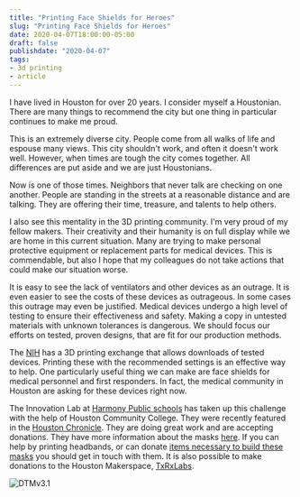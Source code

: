 ```yaml
---
title: "Printing Face Shields for Heroes"
slug: "Printing Face Shields for Heroes"
date: 2020-04-07T18:00:00-05:00
draft: false
publishdate: "2020-04-07"
tags:
- 3d printing
- article
---
```


I have lived in Houston for over 20 years. I consider myself a Houstonian. There are many things to recommend the city but one thing in particular continues to make me proud.

This is an extremely diverse city. People come from all walks of life and espouse many views. This city shouldn't work, and often it doesn't work well. However, when times are tough the city comes together. All differences are put aside and we are just Houstonians.  

Now is one of those times. Neighbors that never talk are checking on one another. People are standing in the streets at a reasonable distance and are talking. They are offering their time, treasure, and talents to help others.

I also see this mentality in the 3D printing community. I'm very proud of my fellow makers. Their creativity and their humanity is on full display while we are home in this current situation. Many are trying to make personal protective equipment or replacement parts for medical devices. This is commendable, but also I hope that my colleagues do not take actions that could make our situation worse.

It is easy to see the lack of ventilators and other devices as an outrage. It is even easier to see the costs of these devices as outrageous. In some cases this outrage may even be justified. Medical devices undergo a high level of testing to ensure their effectiveness and safety. Making a copy in untested materials with unknown tolerances is dangerous. We should focus our efforts on tested, proven designs, that are fit for our production methods.

The [NIH][2] has a 3D printing exchange that allows downloads of tested devices. Printing these with the recommended settings is an effective way to help. One particularly useful thing we can make are face shields for medical personnel and first responders. In fact, the medical community in Houston are asking for these devices right now.

The Innovation Lab at [Harmony Public schools][5] has taken up this challenge with the help of Houston Community College. They were recently featured in the [Houston Chronicle][4]. They are doing great work and are accepting donations. They have more information about the masks [here][1]. If you can help by printing headbands, or can donate [items necessary to build these masks][3] you should get in touch with them. It is also possible to make donations to the Houston Makerspace, [TxRxLabs][6].

![DTMv3.1](/img/DTMv3.jpg)

[1]: https://docs.google.com/presentation/d/17KLoPPmq54mKawvI95urQhWm_8j_-on4Ll1PGdsBcNU/edit#slide=id.gcb9a0b074_1_0
[2]: https://3dprint.nih.gov/discover/3dpx-013359
[3]: https://www.amazon.com/ideas/amzn1.account.AGEDQ3YQFZ3ILMJQ3KVF4KLHJLMQ/1A29QJ4J5UYGZ?ref=idea_share
[4]: https://www.houstonchronicle.com/news/houston-texas/houston/article/Harmony-HCC-turn-to-3-D-printers-to-make-face-15160299.php
[5]: https://www.harmonytx.org
[6]: https://www.txrxlabs.org
